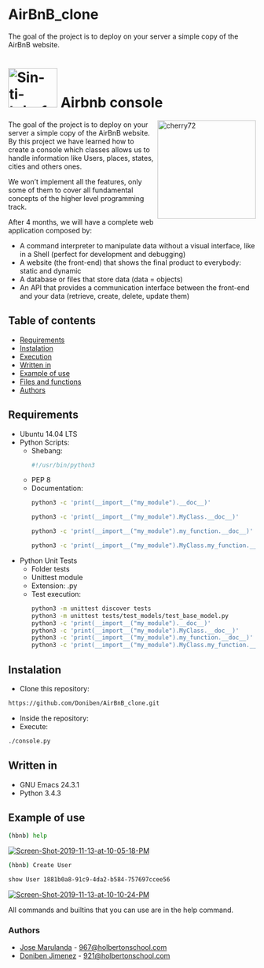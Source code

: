 # AirBnB_clone
The goal of the project is to deploy on your server a simple copy of the AirBnB website.
# <a href="https://ibb.co/n0F13LS"><img src="https://www.pngkey.com/png/full/60-605967_airbnb-logo-png.png" alt="Sin-ti-tulo-1" width="100" height="80" border="0"></a> Airbnb console

<a href="https://holbertonschool.com"><img src="https://i.ibb.co/RyBcXY6/cherry72.png" align="right" width="200" height="200" alt="cherry72" border="0"></a>
The goal of the project is to deploy on your server a simple copy of the AirBnB website.
By this project we have learned how to create a console which classes allows us
to handle information like Users, places, states, cities and others ones.

We won’t implement all the features, only some of them to cover all fundamental concepts of the higher level programming track.

After 4 months, we will have a complete web application composed by:

* A command interpreter to manipulate data without a visual interface, like in a Shell (perfect for development and debugging)
* A website (the front-end) that shows the final product to everybody: static and dynamic
* A database or files that store data (data = objects)
* An API that provides a communication interface between the front-end and your data (retrieve, create, delete, update them)

## Table of contents
* [Requirements](#requirements)
* [Instalation](#instalation)
* [Execution](#execution)
* [Written in](#written-in)
* [Example of use](#example-of-use)
* [Files and functions](#files-and-functions)
* [Authors](#authors)
## Requirements
* Ubuntu 14.04 LTS
* Python Scripts:
  - Shebang: 
    ```sh
    #!/usr/bin/python3
    ```
  - PEP 8
  - Documentation:
    ```sh
    python3 -c 'print(__import__("my_module").__doc__)'
    ```
    ```sh
    python3 -c 'print(__import__("my_module").MyClass.__doc__)'
    ```
    ```sh
    python3 -c 'print(__import__("my_module").my_function.__doc__)'
    ```
    ```sh
    python3 -c 'print(__import__("my_module").MyClass.my_function.__doc__)'
    ```
* Python Unit Tests
  - Folder tests
  - Unittest module
  - Extension: .py
  - Test execution:
    ```sh
    python3 -m unittest discover tests
    python3 -m unittest tests/test_models/test_base_model.py
    python3 -c 'print(__import__("my_module").__doc__)'
    python3 -c 'print(__import__("my_module").MyClass.__doc__)'
    python3 -c 'print(__import__("my_module").my_function.__doc__)'
    python3 -c 'print(__import__("my_module").MyClass.my_function.__doc__)'
     ```
  
## Instalation
*  Clone this repository:
```sh
https://github.com/Doniben/AirBnB_clone.git
```
* Inside the repository:
* Execute:
```sh
./console.py 
```
## Written in
* GNU Emacs 24.3.1
* Python 3.4.3
## Example of use
```sh
(hbnb) help
```
<a href="https://ibb.co/SvgJHZ5"><img src="https://i.ibb.co/ryhvqXF/Screen-Shot-2019-11-13-at-10-05-18-PM.png" alt="Screen-Shot-2019-11-13-at-10-05-18-PM" border="0"></a>

```sh
(hbnb) Create User
```
```sh
show User 1881b0a8-91c9-4da2-b584-757697ccee56
```
<a href="https://ibb.co/82BdVV9"><img src="https://i.ibb.co/BjPrRRB/Screen-Shot-2019-11-13-at-10-10-24-PM.png" alt="Screen-Shot-2019-11-13-at-10-10-24-PM" border="0"></a>

All commands and builtins that you can use are in the help command.

### Authors

 - [Jose Marulanda](https://github.com/JoseMarulanda) - 967@holbertonschool.com
 - [Doniben Jimenez](https://github.com/Doniben) - 921@holbertonschool.com
